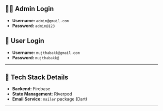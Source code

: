 ## 👨‍💼 Admin Login

- **Username:** `admin@gmail.com`
- **Password:** `admin@123`

## 👤 User Login

- **Username:** `mujthabakk@gmail.com`
- **Password:** `mujthabakk@`

---

## 🔧 Tech Stack Details

- **Backend:** Firebase
- **State Management:** Riverpod
- **Email Service:** `mailer` package (Dart)

---

